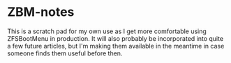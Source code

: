 # ZBM-notes

This is a scratch pad for my own use as I get more comfortable using ZFSBootMenu in production. It will also probably be incorporated
into quite a few future articles, but I'm making them available in the meantime in case someone finds them useful before then.
